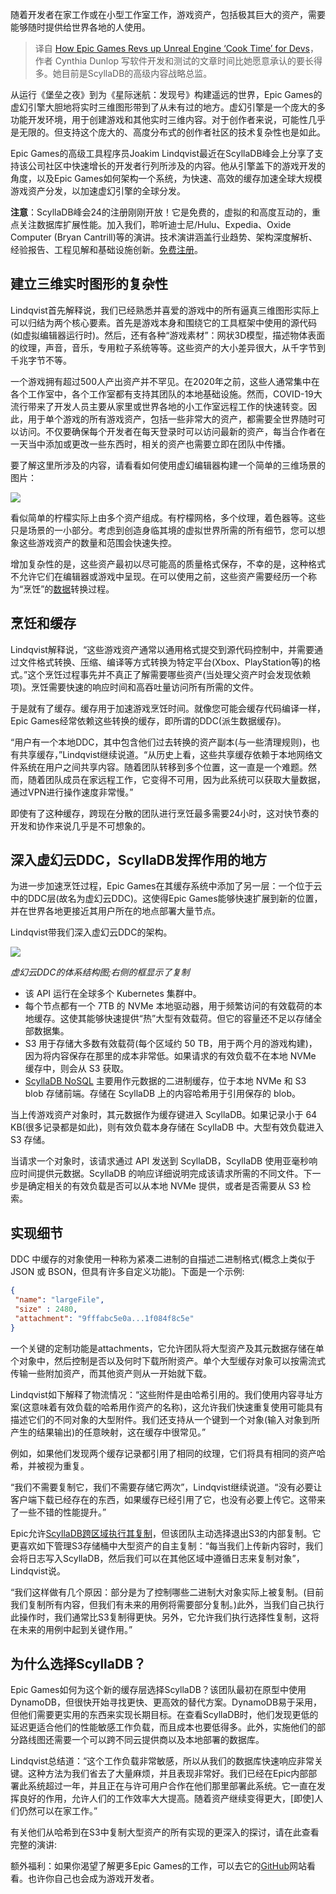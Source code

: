 <!--
title: Epic如何为开发者加速虚幻引擎构建
cover: https://cdn.thenewstack.io/media/2023/11/05475ed6-gaming-1024x683.jpg
-->

随着开发者在家工作或在小型工作室工作，游戏资产，包括极其巨大的资产，需要能够随时提供给世界各地的人使用。

> 译自 [How Epic Games Revs up Unreal Engine ‘Cook Time’ for Devs](https://thenewstack.io/how-epic-games-revs-up-unreal-engine-cook-time-for-devs/)，作者 Cynthia Dunlop 写软件开发和测试的文章时间比她愿意承认的要长得多。她目前是ScyllaDB的高级内容战略总监。

从运行《堡垒之夜》到为《星际迷航：发现号》构建遥远的世界，Epic Games的虚幻引擎大胆地将实时三维图形带到了从未有过的地方。虚幻引擎是一个庞大的多功能开发环境，用于创建游戏和其他实时三维内容。对于创作者来说，可能性几乎是无限的。但支持这个庞大的、高度分布式的创作者社区的技术复杂性也是如此。

Epic Games的高级工具程序员Joakim Lindqvist最近在ScyllaDB峰会上分享了支持该公司社区中快速增长的开发者行列所涉及的内容。他从引擎盖下的游戏开发的角度，以及Epic Games如何架构一个系统，为快速、高效的缓存加速全球大规模游戏资产分发，以加速虚幻引擎的全球分发。

**注意**：ScyllaDB峰会24的注册刚刚开放！它是免费的，虚拟的和高度互动的，重点关注数据库扩展性能。加入我们，聆听迪士尼/Hulu、Expedia、Oxide Computer (Bryan Cantrill)等的演讲。技术演讲涵盖行业趋势、架构深度解析、经验报告、工程见解和基础设施创新。[免费注册](https://www.scylladb.com/scylladb-summit-2024/?latest_sfdc_campaign=701Rb000003QLNH&campaign_status=&utm_campaign=mp%20newstack%202024-02-14%20scylla%20summit&utm_medium=marketing%20partner&utm_source=marketing%20partner&lead_source_type=the%20new%20stack)。

## 建立三维实时图形的复杂性

Lindqvist首先解释说，我们已经熟悉并喜爱的游戏中的所有逼真三维图形实际上可以归结为两个核心要素。首先是游戏本身和围绕它的工具框架中使用的源代码(如虚拟编辑器运行时)。然后，还有各种“游戏素材”：网状3D模型，描述物体表面的纹理，声音，音乐，专用粒子系统等等。这些资产的大小差异很大，从千字节到千兆字节不等。

一个游戏拥有超过500人产出资产并不罕见。在2020年之前，这些人通常集中在各个工作室中，各个工作室都有支持其团队的本地基础设施。然而，COVID-19大流行带来了开发人员主要从家里或世界各地的小工作室远程工作的快速转变。因此，用于单个游戏的所有游戏资产，包括一些非常大的资产，都需要全世界随时可以访问。不仅要确保每个开发者在每天登录时可以访问最新的资产，每当合作者在一天当中添加或更改一些东西时，相关的资产也需要立即在团队中传播。

要了解这里所涉及的内容，请看看如何使用虚幻编辑器构建一个简单的三维场景的图片：

![](https://cdn.thenewstack.io/media/2023/11/666d4c1d-image1.jpg)

看似简单的柠檬实际上由多个资产组成。有柠檬网格，多个纹理，着色器等。这些只是场景的一小部分。考虑到创造身临其境的虚拟世界所需的所有细节，您可以想象这些游戏资产的数量和范围会快速失控。

增加复杂性的是，这些资产最初以尽可能高的质量格式保存，不幸的是，这种格式不允许它们在编辑器或游戏中呈现。在可以使用之前，这些资产需要经历一个称为“烹饪”的[数据](https://thenewstack.io/how-a-data-fabric-gets-snow-tires-to-a-store-when-you-need-them/)转换过程。

## 烹饪和缓存

Lindqvist解释说，“这些游戏资产通常以通用格式提交到源代码控制中，并需要通过文件格式转换、压缩、编译等方式转换为特定平台(Xbox、PlayStation等)的格式。”这个烹饪过程事先并不真正了解需要哪些资产(当处理父资产时会发现依赖项)。烹饪需要快速的响应时间和高吞吐量访问所有所需的文件。

于是就有了缓存。缓存用于加速游戏烹饪时间。就像您可能会缓存代码编译一样，Epic Games经常依赖这些转换的缓存，即所谓的DDC(派生数据缓存)。

“用户有一个本地DDC，其中包含他们过去转换的资产副本(与一些清理规则)，也有共享缓存，”Lindqvist继续说道。“从历史上看，这些共享缓存依赖于本地网络文件系统在用户之间共享内容。随着团队转移到多个位置，这一直是一个难题。然而，随着团队成员在家远程工作，它变得不可用，因为此系统可以获取大量数据，通过VPN进行操作速度非常慢。”

即使有了这种缓存，跨现在分散的团队进行烹饪最多需要24小时，这对快节奏的开发和协作来说几乎是不可想象的。

## 深入虚幻云DDC，ScyllaDB发挥作用的地方

为进一步加速烹饪过程，Epic Games在其缓存系统中添加了另一层：一个位于云中的DDC层(故名为虚幻云DDC)。这使得Epic Games能够快速扩展到新的位置，并在世界各地更接近其用户所在的地点部署大量节点。

Lindqvist带我们深入虚幻云DDC的架构。

![](https://cdn.thenewstack.io/media/2023/11/463f4848-image2.png)

*虚幻云DDC的体系结构图;右侧的框显示了复制*

- 该 API 运行在全球多个 Kubernetes 集群中。
- 每个节点都有一个 7TB 的 NVMe 本地驱动器，用于频繁访问的有效载荷的本地缓存。这使其能够快速提供“热”大型有效载荷。但它的容量还不足以存储全部数据集。
- S3 用于存储大多数有效载荷(每个区域约 50 TB，用于两个月的游戏构建)，因为将内容保存在那里的成本非常低。如果请求的有效负载不在本地 NVMe 缓存中，则会从 S3 获取。
- [ScyllaDB NoSQL](https://www.scylladb.com/) 主要用作元数据的二进制缓存，位于本地 NVMe 和 S3 blob 存储前端。存储在 ScyllaDB 上的内容哈希用于引用保存的 blob。

当上传游戏资产对象时，其元数据作为缓存键进入 ScyllaDB。如果记录小于 64 KB(很多记录都是如此)，则有效负载本身存储在 ScyllaDB 中。大型有效负载进入 S3 存储。

当请求一个对象时，该请求通过 API 发送到 ScyllaDB，ScyllaDB 使用亚毫秒响应时间提供元数据。ScyllaDB 的响应详细说明完成该请求所需的不同文件。下一步是确定相关的有效负载是否可以从本地 NVMe 提供，或者是否需要从 S3 检索。

## 实现细节

DDC 中缓存的对象使用一种称为紧凑二进制的自描述二进制格式(概念上类似于 JSON 或 BSON，但具有许多自定义功能)。下面是一个示例:

```json
{
 "name": "largeFile",
 "size" : 2480,
 "attachment": "9fffabc5e0a...1f084f8c5e"
}
```

一个关键的定制功能是attachments，它允许团队将大型资产及其元数据存储在单个对象中，然后控制是否以及何时下载所附资产。单个大型缓存对象可以按需流式传输一些附加资产，而其他资产则从一开始就下载。

Lindqvist如下解释了物流情况：“这些附件是由哈希引用的。我们使用内容寻址方案(这意味着有效负载的哈希用作资产的名称)，这允许我们快速重复使用可能具有描述它们的不同对象的大型附件。我们还支持从一个键到一个对象(输入对象到所产生的结果输出)的任意映射，这在缓存中很常见。”

例如，如果他们发现两个缓存记录都引用了相同的纹理，它们将具有相同的资产哈希，并被视为重复。

“我们不需要复制它，我们不需要存储它两次”，Lindqvist继续说道。“没有必要让客户端下载已经存在的东西，如果缓存已经引用了它，也没有必要上传它。这带来了一些不错的性能提升。”

Epic允许[ScyllaDB跨区域执行其复制](https://thenewstack.io/scyllladb-is-moving-to-a-new-replication-algorithm-tablets/)，但该团队主动选择退出S3的内部复制。它更喜欢如下管理S3存储桶中大型资产的自主复制：“每当我们上传新内容时，我们会将日志写入ScyllaDB，然后我们可以在其他区域中遵循日志来复制对象”，Lindqvist说。

“我们这样做有几个原因：部分是为了控制哪些二进制大对象实际上被复制。(目前我们复制所有内容，但我们有未来的用例将需要部分复制。)此外，当我们自己执行此操作时，我们通常比S3复制得更快。另外，它允许我们执行选择性复制，这将在未来的用例中起到关键作用。”

## 为什么选择ScyllaDB？

Epic Games如何为这个新的缓存层选择ScyllaDB？该团队最初在原型中使用DynamoDB，但很快开始寻找更快、更高效的替代方案。DynamoDB易于采用，但他们需要更实用的东西来实现长期目标。在查看ScyllaDB时，他们发现更低的延迟更适合他们的性能敏感工作负载，而且成本也要低得多。此外，实施他们的部分路线图还需要一个可以跨不同云提供商以及本地部署的数据库。

Lindqvist总结道：“这个工作负载非常敏感，所以从我们的数据库快速响应非常关键。这种方法为我们省去了大量麻烦，并且表现非常好。我们已经在Epic内部部署此系统超过一年，并且正在与许可用户合作在他们那里部署此系统。它一直在发挥良好的作用，允许人们的工作效率大大提高。随着资产继续变得更大，[即使]人们仍然可以在家工作。”

有关他们从哈希到在S3中复制大型资产的所有实现的更深入的探讨，请在此查看完整的演讲:

额外福利：如果你渴望了解更多Epic Games的工作，可以去它的[GitHub](https://github.com/EpicGames)网站看看。也许你自己也会成为游戏开发者。

